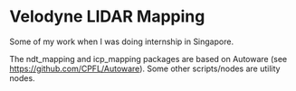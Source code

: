 # Velodyne LIDAR Mapping
Some of my work when I was doing internship in Singapore.

The ndt_mapping and icp_mapping packages are based on Autoware (see https://github.com/CPFL/Autoware). Some other scripts/nodes are utility nodes.
